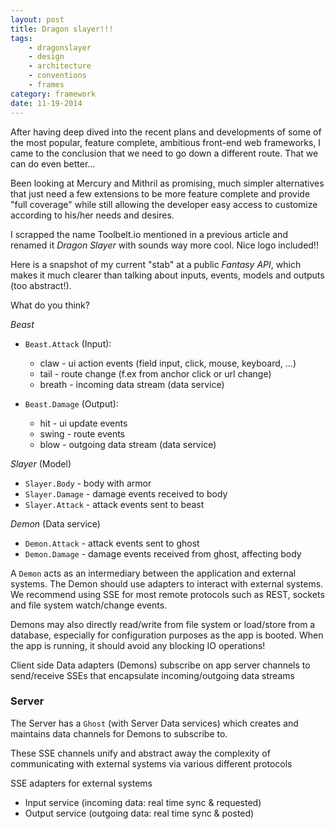 ```yaml
---
layout: post
title: Dragon slayer!!!
tags:
    - dragonslayer
    - design
    - architecture
    - conventions
    - frames
category: framework
date: 11-19-2014
---
```


After having deep dived into the recent plans and developments of some of the most popular, feature complete, ambitious front-end web frameworks, I came to the conclusion that we need to go down a different route.
That we can do even better...

Been looking at Mercury and Mithril as promising, much simpler alternatives that just need a few extensions to be more feature complete and provide "full coverage" while still allowing the developer easy access to customize according to his/her needs and desires.

I scrapped the name Toolbelt.io mentioned in a previous article and renamed it *Dragon Slayer* with sounds way more cool. Nice logo included!!

<!--more-->

Here is a snapshot of my current "stab" at a public *Fantasy API*, which makes it much clearer than talking about inputs, events, models and outputs (too abstract!).

What do you think?

*Beast*
- `Beast.Attack` (Input):
  - claw - ui action events (field input, click, mouse, keyboard, ...)
  - tail - route change (f.ex from anchor click or url change)
  - breath - incoming data stream (data service)

- `Beast.Damage` (Output):
  - hit - ui update events
  - swing - route events
  - blow - outgoing data stream (data service)

*Slayer* (Model)
- `Slayer.Body` - body with armor
- `Slayer.Damage` - damage events received to body
- `Slayer.Attack` - attack events sent to beast

*Demon* (Data service)
- `Demon.Attack` - attack events sent to ghost
- `Demon.Damage` - damage events received from ghost, affecting body

A `Demon` acts as an intermediary between the application and external systems.
The Demon should use adapters to interact with external systems. We recommend using SSE for most remote protocols such as REST, sockets and file system watch/change events.

Demons may also directly read/write from file system or load/store from a database, especially for configuration purposes as the app is booted. When the app is running, it should avoid any blocking IO operations!

Client side Data adapters (Demons) subscribe on app server channels to send/receive SSEs that encapsulate incoming/outgoing data streams

### Server

The Server has a `Ghost` (with Server Data services) which creates and maintains data channels for Demons to subscribe to.

These SSE channels unify and abstract away the complexity of communicating with external systems via various different protocols

SSE adapters for external systems
- Input service (incoming data: real time sync & requested)
- Output service (outgoing data: real time sync & posted)
